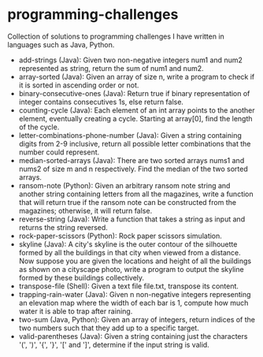 # programming-challenges
Collection of solutions to programming challenges I have written in languages such as Java, Python.
- add-strings (Java): Given two non-negative integers num1 and num2 represented as string, return the sum of num1 and num2.
- array-sorted (Java): Given an array of size n, write a program to check if it is sorted in ascending order or not.
- binary-consecutive-ones (Java): Return true if binary representation of integer contains consecutives 1s, else return false.
- counting-cycle (Java): Each element of an int array points to the another element, eventually creating a cycle. Starting at array[0], find the length of the cycle.
- letter-combinations-phone-number (Java): Given a string containing digits from 2-9 inclusive, return all possible letter combinations that the number could represent.
- median-sorted-arrays (Java): There are two sorted arrays nums1 and nums2 of size m and n respectively. Find the median of the two sorted arrays.
- ransom-note (Python): Given an arbitrary ransom note string and another string containing letters from all the magazines, write a function that will return true if the ransom note can be constructed from the magazines; otherwise, it will return false.
- reverse-string (Java): Write a function that takes a string as input and returns the string reversed.
- rock-paper-scissors (Python): Rock paper scissors simulation.
- skyline (Java): A city's skyline is the outer contour of the silhouette formed by all the buildings in that city when viewed from a distance. Now suppose you are given the locations and height of all the buildings as shown on a cityscape photo, write a program to output the skyline formed by these buildings collectively.
- transpose-file (Shell): Given a text file file.txt, transpose its content.
- trapping-rain-water (Java): Given n non-negative integers representing an elevation map where the width of each bar is 1, compute how much water it is able to trap after raining.
- two-sum (Java, Python): Given an array of integers, return indices of the two numbers such that they add up to a specific target.
- valid-parentheses (Java): Given a string containing just the characters '(', ')', '{', '}', '[' and ']', determine if the input string is valid.

